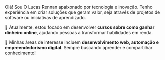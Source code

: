 Olá! Sou O Lucas Rennan apaixonado por tecnologia e inovação. Tenho experiência em criar soluções que geram valor, seja através de projetos de software ou iniciativas de aprendizado.

💼 Atualmente, estou focado em desenvolver **cursos sobre como ganhar dinheiro online**, ajudando pessoas a transformar habilidades em renda.

🚀 Minhas áreas de interesse incluem **desenvolvimento web, automação e empreendedorismo digital**. Sempre buscando aprender e compartilhar conhecimento!
